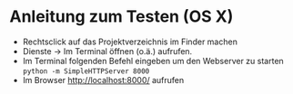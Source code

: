 Anleitung zum Testen (OS X)
===========================

* Rechtsclick auf das Projektverzeichnis im Finder machen
* Dienste -> Im Terminal öffnen (o.ä.) aufrufen.
* Im Terminal folgenden Befehl eingeben um den Webserver zu starten `python -m SimpleHTTPServer 8000`
* Im Browser [http://localhost:8000/](http://localhost:8000/) aufrufen